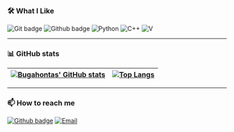 ### 🛠 What I Like

![Git badge](https://img.shields.io/badge/GIT-F05032?style=for-the-badge&logo=git&logoColor=white) ![Github badge](https://img.shields.io/badge/GitHub-100000?style=for-the-badge&logo=github&logoColor=white) ![Python](https://img.shields.io/badge/Python-2980B9?style=for-the-badge&logo=python&logoColor=white) ![C++](https://img.shields.io/badge/C++-26619C?style=for-the-badge&logo=c%2B%2B&logoColor=white) ![V](https://img.shields.io/badge/V-34495E?style=for-the-badge&logo=v&logoColor=white)

---

### 📊 GitHub stats


[![Bugahontas' GitHub stats](https://github-readme-stats.vercel.app/api?username=qlqldldh&show_icons=true&theme=dark&text_color=fff&border_color=79ff97&hide_title=true)](https://github.com/qlqldldh) | [![Top Langs](https://github-readme-stats.vercel.app/api/top-langs/?username=qlqldldh&theme=dark&text_color=fff&border_color=79ff97&layout=compact)](https://github.com/qlqldldh) 
| ----------- | ------------ |

---

### 📫 How to reach me

[![Github badge](https://img.shields.io/badge/qlqldldh-100000?style=for-the-badge&logo=github&logoColor=white)](https://github.com/qlqldldh) [![Email](https://img.shields.io/badge/qlqldldh@naver.com-27AE60?style=for-the-badge&logo=naver&logoColor=white)](mailto:qlqldldh@naver.com)

